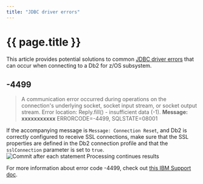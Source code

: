 ```yaml
---
title: "JDBC driver errors"
---
```


# {{ page.title }}

This article provides potential solutions to common [JDBC driver errors](https://www.ibm.com/docs/en/db2-for-zos/13?topic=jsri-error-codes-issued-by-data-server-driver-jdbc-sqlj) that can occur when connecting to a Db2 for z/OS subsystem.

## -4499
> A communication error occurred during operations on the connection's underlying socket, socket input stream, or socket output stream. Error location: Reply.fill() - insufficient data (-1). **Message: xxxxxxxxxxx** ERRORCODE=-4499, SQLSTATE=08001

If the accompanying message is `Message: Connection Reset`, and Db2 is correctly configured to receive SSL connections, make sure that the SSL properties are defined in the Db2 connection profile and that the `sslConnection` parameter is set to `true`.
![Commit after each statement Processing continues results]({{site.baseurl}}/assets/images/troubleshoot-4499.png)

For more information about error code -4499, check out [this IBM Support doc](https://www.ibm.com/support/pages/faq-jdbc-errorcode-4499-connectivity).
